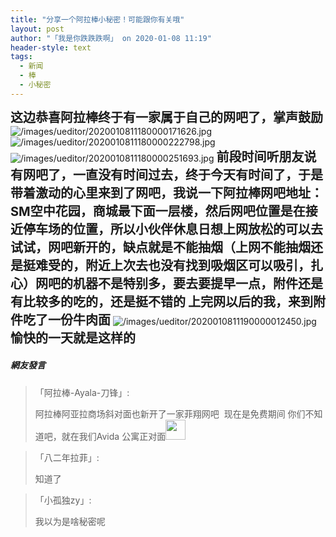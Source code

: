 ```yaml
---
title: "分享一个阿拉棒小秘密！可能跟你有关哦"
layout: post
author: "「我是你跌跌跌啊」 on 2020-01-08 11:19"
header-style: text
tags:
  - 新闻
  - 棒
  - 小秘密
---
```


<strong><span style="font-size: 20px;">这边恭喜阿拉棒终于有一家属于自己的网吧了，掌声鼓励</span></strong><input type="hidden" value="菲乐园提供">
<img src="http://images.feileyuan.com/images/ueditor/2020010811180000171626.jpg" title="/images/ueditor/2020010811180000171626.jpg" alt="/images/ueditor/2020010811180000171626.jpg">
<img src="http://images.feileyuan.com/images/ueditor/2020010811180000222798.jpg" title="/images/ueditor/2020010811180000222798.jpg" alt="/images/ueditor/2020010811180000222798.jpg">
<img src="http://images.feileyuan.com/images/ueditor/2020010811180000251693.jpg" title="/images/ueditor/2020010811180000251693.jpg" alt="/images/ueditor/2020010811180000251693.jpg">
<strong><span style="font-size: 20px;">前段时间听朋友说有网吧了，一直没有时间过去，终于今天有时间了，于是带着激动的心里来到了网吧，我说一下阿拉棒网吧地址：SM空中花园，商城最下面一层楼，然后网吧位置是在接近停车场的位置，所以小伙伴休息日想上网放松的可以去试试，网吧新开的，缺点就是不能抽烟（上网不能抽烟还是挺难受的，附近上次去也没有找到吸烟区可以吸引，扎心）网吧的机器不是特别多，要去要提早一点，附件还是有比较多的吃的，还是挺不错的</span></strong>
<strong><span style="font-size: 20px;">上完网以后的我，来到附件吃了一份牛肉面</span></strong>
<img src="http://images.feileyuan.com/images/ueditor/2020010811190000012450.jpg" title="/images/ueditor/2020010811190000012450.jpg" alt="/images/ueditor/2020010811190000012450.jpg">
<strong><span style="font-size: 20px;">愉快的一天就是这样的</span></strong>

##### 網友發言 
> 「阿拉棒-Ayala-刀锋」:
> <p>阿拉棒阿亚拉商场斜对面也新开了一家菲翔网吧&nbsp; 现在是免费期间 你们不知道吧，就在我们Avida 公寓正对面<img src="https://images.feileyuan.com/images/ueditor/dialogs/emotion/images/default/df_023.gif" width="32" height="32"></p>

> 「八二年拉菲」:
> <p>知道了</p>

> 「小孤独zy」:
> <p>我以为是啥秘密呢</p>


